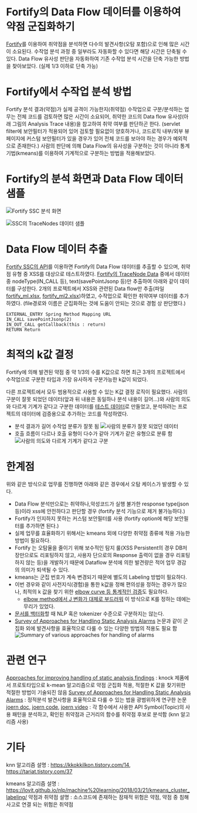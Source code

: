 Fortify의 Data Flow 데이터를 이용하여 약점 군집화하기
========
[Fortify](https://www.microfocus.com/en-us/solutions/application-security)를 이용하여 취약점을 분석하면 다수의 발견사항(오탐 포함)으로 인해 많은 시간이 소요된다. 수작업 분석 과정 중 일부라도 자동화할 수 있다면 해당 시간은 단축될 수 있다. Data Flow 유사성 판단을 자동화하여 기존 수작업 분석 시간을 단축 가능한 방법을 찾아보았다. (실제 1/3 이하로 단축 가능)
# Fortify에서 수작업 분석 방법
Fortify 분석 결과(약점)가 실제 공격이 가능한지(취약점) 수작업으로 구분/분석하는 업무는 전체 코드를 검토하면 많은 시간이 소요되어, 취약한 코드의 Data flow 유사성(아래 그림의 Analysis Trace 내용)을 참고하여 취약 여부를 판단하곤 한다. (servlet filter에 보안필터가 적용되어 있어 검토할 필요없이 양호하거나, 코드로직 내부/외부 뷰 페이지에 커스텀 보안필터가 있을 경우가 있어 전체 코드를 보아야 하는 경우가 예외적으로 존재한다.)
사람의 판단에 의해 Data Flow의 유사성을 구분하는 것이 아니라 통계기법(kmeans)를 이용하여 기계적으로 구분하는 방법을 적용해보았다.
# Fortify의 분석 화면과 Data Flow 데이터 샘플
![Fortify SSC 분석 화면](./img/fortify_ssc.png)

![SSC의 TraceNodes 데이터 샘플](./img/ssc_tracenodes_data_sample.png)

# Data Flow 데이터 추출
[Fortify SSC의 API](https://github.com/fortify/ssc-restapi-client)를 이용하면 Fortify의 Data Flow 데이터를 추출할 수 있으며, 취약점 유형 중 XSS를 대상으로 테스트하였다.
[Fortify의 TraceNode Data](https://github.com/fortify/ssc-restapi-client/blob/master/docs/TraceNodeDto.md) 중에서  데이터 중 nodeType(IN_CALL 등), text(savePointJsonp 등)만 추출하여 아래와 같이 데이터를 구성한다. 2개의 프로젝트에서 XSS와 관련된 Data flow만 추출(파일 [fortify_ml.xlsx](./data/fortify_ml.xlsx), [fortify_ml2.xlsx](./data/fortify_ml2.xlsx))하였고, 수작업으로 확인한 취약여부 데이터를 추가하였다. (file경로와 이름은 군집화하는 것에 도움이 안되는 것으로 경험 상 판단했다.)
```text
EXTERNAL_ENTRY Spring Method Mapping URL 
IN_CALL savePointJsonp(2)
IN_OUT_CALL getCallback(this : return)
RETURN Return
```

# 최적의 k값 결정
Fortify에 의해 발견된 약점 중 약 1/3의 수를 K값으로 하면 최근 3개의 프로젝트에서 수작업으로 구분한 타입과 가장 유사하게 구분가능한 k값이 되었다. 

다른 프로젝트에서 모두 범용적으로 사용할 수 있는 K값 결정 로직이 필요했다. 사람의 구분이 잘못 되었던 데이터(앞과 뒤 내용은 동일하나 분석 내용이 길어...)와 사람의 의도와 다르게 기계가 같다고 구분한 데이터를 [테스트 데이터](./data/test.xlsx)로 만들었고, 분석하려는 프로젝트의 데이터에 검증용으로 추가하는 코드를 작성하였다.
- 분석 결과가 길어 수작업 분류가 잘못 됨
![사람의 분류가 잘못 되었던 데이터](./img/misclustering_data_by_hand.png)
- 호출 흐름이 다르나 호출 유형이 다수가 같아 기계가 같은 유형으로 분류 함
![사람의 의도와 다르게 기계가 같다고 구분](./img/misclustering_data_by_machine.png)

# 한계점
위와 같은 방식으로 업무를 진행하면 아래와 같은 경우에서 오탐 케이스가 발생할 수 있다.
- Data Flow 분석만으로는 취약하나,악성코드가 실행 불가한 response type(json 등)이라 xss에 안전하다고 판단할 경우 (fortify 분석 기능으로 제거 불가능하다.)
- Fortify가 인지하지 못하는 커스텀 보안필터를 사용 (fortify option에 해당 보안필터를 추가하면 된다.)
- 실제 업무를 효율화하기 위해서는 kmeans 외에 다양한 취약점 종류에 적용 가능한 방법이 필요하다.
- Fortify 는 오탐율을 줄이기 위해 보수적인 탐지 룰(XSS Persistent의 경우 DB저장만으로도 리포팅하지 않고, 사용자 단으로의 Response 출력이 없을 경우 리포팅하지 않는 등)을 개발하기 때문에 Dataflow 분석에 의한 발견량은 적어 업무 경감의 의미가 퇴색될 수 있다. 
- kmeans는 군집 번호가 계속 변경되기 때문에 별도의 Labeling 방법이 필요하다.
- 이번 경우와 같이 사전지식(경험)을 통한 k값을 정해 편의성을 정하는 경우가 많으나, 최적의 k 값을 찾기 위한 [elbow curve 등 통계적인 검증](https://gentlej90.tistory.com/24)도 필요하다.
    - [elbow method에서 J 변화가 대체로 부드러워](https://wikidocs.net/4694#elbow-method) 이 방식으로 K를 정하는 데에는 무리가 있었다.  
- [문서를 백터화](https://datascienceschool.net/view-notebook/3e7aadbf88ed4f0d87a76f9ddc925d69/)할 때 NLP 혹은 tokenizer 수준으로 구분하지는 않는다. 
- [Survey of Approaches for Handling Static Analysis Alarms](https://www.win.tue.nl/~aserebre/SCAM2016.pdf) 논문과 같이 군집화 외에 발견사항을 효율적으로 다룰 수 있는 다양한 방법의 적용도 필요 함
![Summary of various approaches for handling of alarms](./img/approaches_for_handling_static_analysis_finding.png)

# 관련 연구
[Approaches for improving handling of static analysis findings](https://www.roguewave.com/sites/rw/files/resources/rw_improve_handling_sca_findings.pdf) : knock 제품에서 프로토타입으로 k-mean 알고리즘으로 약점 군집화 적용, 적절한 K 값을 찾기위한 적절한 방법이 기술되진 않음
[Survey of Approaches for Handling Static Analysis Alarms](https://www.win.tue.nl/~aserebre/SCAM2016.pdf) : 정적분석 발견사항을 효율적으로 다룰 수 있는 법을 광범위하게 연구한 논문 
[joern doc](https://fabs.codeminers.org/papers/2011-woot.pdf), [joern code](https://github.com/octopus-platform/joern-tools/blob/master/tools/ml/joern-knn), [joern video](https://www.youtube.com/watch?v=Uy2FrUmO-2E) : 각 함수에서 사용한 API Symbol(Topic)의 사용 패턴을 분석하고, 확인된 취약점과 근거리의 함수를 취약점 후보로 분석함 (knn 알고리즘 사용)

# 기타
knn 알고리즘 설명 : https://kkokkilkon.tistory.com/14,  https://tariat.tistory.com/37

kmeans 알고리즘 설명 : https://lovit.github.io/nlp/machine%20learning/2018/03/21/kmeans_cluster_labeling/
약점과 취약점 설명 : 소스코드에 존재하는 잠재적 위험은 약점, 약점 중 침해 사고로 연결 되는 위험은 취약점